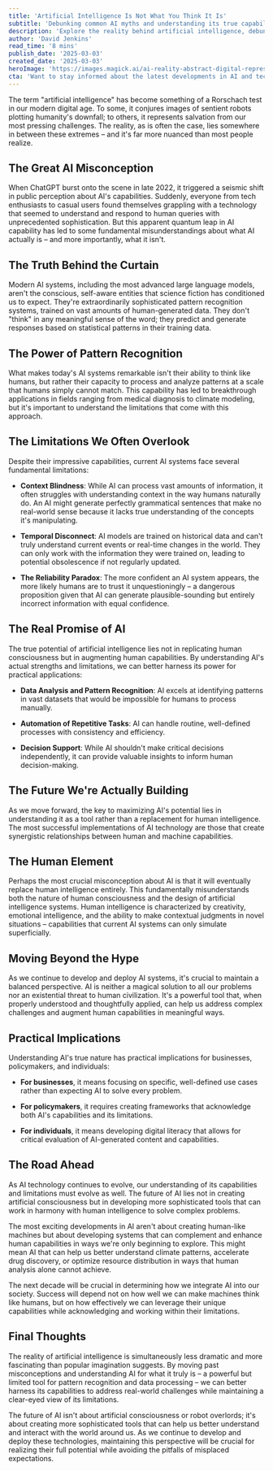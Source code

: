 ```yaml
---
title: 'Artificial Intelligence Is Not What You Think It Is'
subtitle: 'Debunking common AI myths and understanding its true capabilities'
description: 'Explore the reality behind artificial intelligence, debunking common misconceptions and understanding its true capabilities. This article examines how AI actually works, its limitations, and its real potential for augmenting human capabilities rather than replacing them.'
author: 'David Jenkins'
read_time: '8 mins'
publish_date: '2025-03-03'
created_date: '2025-03-03'
heroImage: 'https://images.magick.ai/ai-reality-abstract-digital-representation.jpg'
cta: 'Want to stay informed about the latest developments in AI and technology? Follow us on LinkedIn for expert insights and analysis that cut through the hype.'
---
```


The term "artificial intelligence" has become something of a Rorschach test in our modern digital age. To some, it conjures images of sentient robots plotting humanity's downfall; to others, it represents salvation from our most pressing challenges. The reality, as is often the case, lies somewhere in between these extremes – and it's far more nuanced than most people realize.

## The Great AI Misconception

When ChatGPT burst onto the scene in late 2022, it triggered a seismic shift in public perception about AI's capabilities. Suddenly, everyone from tech enthusiasts to casual users found themselves grappling with a technology that seemed to understand and respond to human queries with unprecedented sophistication. But this apparent quantum leap in AI capability has led to some fundamental misunderstandings about what AI actually is – and more importantly, what it isn't.

## The Truth Behind the Curtain

Modern AI systems, including the most advanced large language models, aren't the conscious, self-aware entities that science fiction has conditioned us to expect. They're extraordinarily sophisticated pattern recognition systems, trained on vast amounts of human-generated data. They don't "think" in any meaningful sense of the word; they predict and generate responses based on statistical patterns in their training data.

## The Power of Pattern Recognition

What makes today's AI systems remarkable isn't their ability to think like humans, but rather their capacity to process and analyze patterns at a scale that humans simply cannot match. This capability has led to breakthrough applications in fields ranging from medical diagnosis to climate modeling, but it's important to understand the limitations that come with this approach.

## The Limitations We Often Overlook

Despite their impressive capabilities, current AI systems face several fundamental limitations:

- **Context Blindness**: While AI can process vast amounts of information, it often struggles with understanding context in the way humans naturally do. An AI might generate perfectly grammatical sentences that make no real-world sense because it lacks true understanding of the concepts it's manipulating.

- **Temporal Disconnect**: AI models are trained on historical data and can't truly understand current events or real-time changes in the world. They can only work with the information they were trained on, leading to potential obsolescence if not regularly updated.

- **The Reliability Paradox**: The more confident an AI system appears, the more likely humans are to trust it unquestioningly – a dangerous proposition given that AI can generate plausible-sounding but entirely incorrect information with equal confidence.

## The Real Promise of AI

The true potential of artificial intelligence lies not in replicating human consciousness but in augmenting human capabilities. By understanding AI's actual strengths and limitations, we can better harness its power for practical applications:

- **Data Analysis and Pattern Recognition**: AI excels at identifying patterns in vast datasets that would be impossible for humans to process manually.

- **Automation of Repetitive Tasks**: AI can handle routine, well-defined processes with consistency and efficiency.

- **Decision Support**: While AI shouldn't make critical decisions independently, it can provide valuable insights to inform human decision-making.

## The Future We're Actually Building

As we move forward, the key to maximizing AI's potential lies in understanding it as a tool rather than a replacement for human intelligence. The most successful implementations of AI technology are those that create synergistic relationships between human and machine capabilities.

## The Human Element

Perhaps the most crucial misconception about AI is that it will eventually replace human intelligence entirely. This fundamentally misunderstands both the nature of human consciousness and the design of artificial intelligence systems. Human intelligence is characterized by creativity, emotional intelligence, and the ability to make contextual judgments in novel situations – capabilities that current AI systems can only simulate superficially.

## Moving Beyond the Hype

As we continue to develop and deploy AI systems, it's crucial to maintain a balanced perspective. AI is neither a magical solution to all our problems nor an existential threat to human civilization. It's a powerful tool that, when properly understood and thoughtfully applied, can help us address complex challenges and augment human capabilities in meaningful ways.

## Practical Implications

Understanding AI's true nature has practical implications for businesses, policymakers, and individuals:

- **For businesses**, it means focusing on specific, well-defined use cases rather than expecting AI to solve every problem.

- **For policymakers**, it requires creating frameworks that acknowledge both AI's capabilities and its limitations.

- **For individuals**, it means developing digital literacy that allows for critical evaluation of AI-generated content and capabilities.

## The Road Ahead

As AI technology continues to evolve, our understanding of its capabilities and limitations must evolve as well. The future of AI lies not in creating artificial consciousness but in developing more sophisticated tools that can work in harmony with human intelligence to solve complex problems.

The most exciting developments in AI aren't about creating human-like machines but about developing systems that can complement and enhance human capabilities in ways we're only beginning to explore. This might mean AI that can help us better understand climate patterns, accelerate drug discovery, or optimize resource distribution in ways that human analysis alone cannot achieve.

The next decade will be crucial in determining how we integrate AI into our society. Success will depend not on how well we can make machines think like humans, but on how effectively we can leverage their unique capabilities while acknowledging and working within their limitations.

## Final Thoughts

The reality of artificial intelligence is simultaneously less dramatic and more fascinating than popular imagination suggests. By moving past misconceptions and understanding AI for what it truly is – a powerful but limited tool for pattern recognition and data processing – we can better harness its capabilities to address real-world challenges while maintaining a clear-eyed view of its limitations.

The future of AI isn't about artificial consciousness or robot overlords; it's about creating more sophisticated tools that can help us better understand and interact with the world around us. As we continue to develop and deploy these technologies, maintaining this perspective will be crucial for realizing their full potential while avoiding the pitfalls of misplaced expectations.